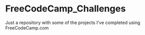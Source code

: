 # FreeCodeCamp_Challenges
Just a repository with some of the projects I've completed using FreeCodeCamp.com
